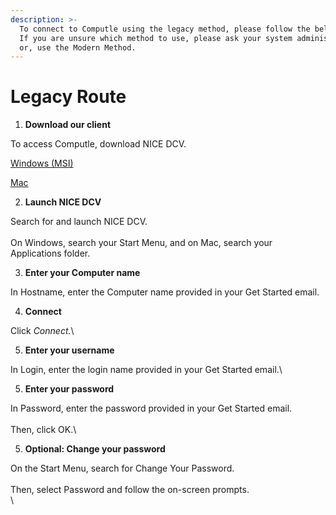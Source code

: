 ```yaml
---
description: >-
  To connect to Computle using the legacy method, please follow the below steps.
  If you are unsure which method to use, please ask your system administrator,
  or, use the Modern Method.
---
```


# Legacy Route

1. **Download our client**

To access Computle, download NICE DCV.

[Windows (MSI)](https://d1uj6qtbmh3dt5.cloudfront.net/nice-dcv-client-Release.msi)

[Mac](https://d1uj6qtbmh3dt5.cloudfront.net/nice-dcv-viewer.x86\_64.dmg)

2. **Launch NICE DCV**

Search for and launch NICE DCV.\
\
On Windows, search your Start Menu, and on Mac, search your Applications folder.

3. **Enter your Computer name**

In Hostname, enter the Computer name provided in your Get Started email.

4. **Connect**

Click _Connect._\


5. **Enter your username**

In Login, enter the login name provided in your Get Started email.\


5. **Enter your password**

In Password, enter the password provided in your Get Started email.\
\
Then, click OK.\


5. **Optional: Change your password**

On the Start Menu, search for Change Your Password.\
\
Then, select Password and follow the on-screen prompts.\
\
